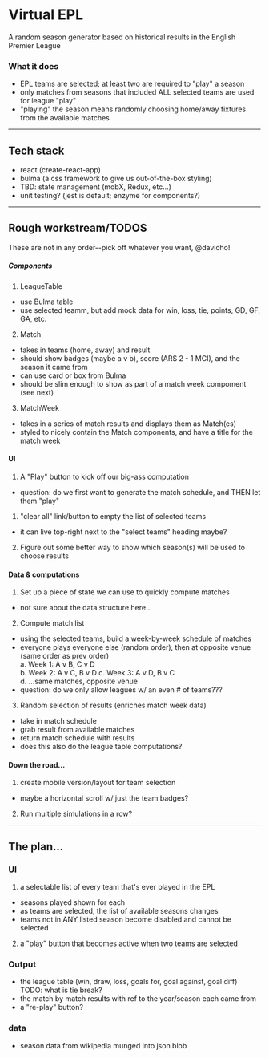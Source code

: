 # Virtual EPL
A random season generator based on historical results in the English Premier League

### What it does
 - EPL teams are selected; at least two are required to "play" a season
 - only matches from seasons that included ALL selected teams are used for league "play"
 - "playing" the season means randomly choosing home/away fixtures from the available matches

---

## Tech stack
 - react (create-react-app)
 - bulma (a css framework to give us out-of-the-box styling)
 - TBD: state management (mobX, Redux, etc...)
 - unit testing? (jest is default; enzyme for components?)

---

## Rough workstream/TODOS
These are not in any order--pick off whatever you want, @davicho!

##### Components
1. LeagueTable
 - use Bulma table
 - use selected teamm, but add mock data for win, loss, tie, points, GD, GF, GA, etc.
2. Match
 - takes in teams (home, away) and result
 - should show badges (maybe a v b), score (ARS 2 - 1 MCI), and the season it came from
 - can use card or box from Bulma
 - should be slim enough to show as part of a match week compoment (see next)
3. MatchWeek
 - takes in a series of match results and displays them as Match(es)
 - styled to nicely contain the Match components, and have a title for the match week

#### UI
1. A "Play" button to kick off our big-ass computation
 - question: do we first want to generate the match schedule, and THEN let them "play"
1. "clear all" link/button to empty the list of selected teams
 - it can live top-right next to the "select teams" heading maybe?
2. Figure out some better way to show which season(s) will be used to choose results

#### Data & computations
1. Set up a piece of state we can  use to quickly compute matches
 - not sure about the data structure here...
2. Compute match list
 - using the selected teams, build a week-by-week schedule of matches
 - everyone plays everyone else (random order), then at opposite venue (same order as prev order)  
   a. Week 1: A v B, C v D  
   b. Week 2: A v C, B v D
   c. Week 3: A v D, B v C  
   d. ...same matches, opposite venue
 - question: do we only allow leagues w/ an even # of teams???
3. Random selection of results (enriches match week data)
 - take in match schedule
 - grab result from available matches
 - return match schedule with results
 - does this also do the league table computations?

#### Down the road...
1. create mobile version/layout for team selection
 - maybe a horizontal scroll w/ just the team badges?
2. Run multiple simulations in a row?

---

## The plan...

### UI
1. a selectable list of every team that's ever played in the EPL
  - seasons played shown for each
  - as teams are selected, the list of available seasons changes
  - teams not in ANY listed season become disabled and cannot be selected
2. a "play" button that becomes active when two teams are selected

### Output
 - the league table (win, draw, loss, goals for, goal against, goal diff)
   TODO: what is tie break?
 - the match by match results with ref to the year/season each came from
 - a "re-play" button?

### data
 - season data from wikipedia munged into json blob
